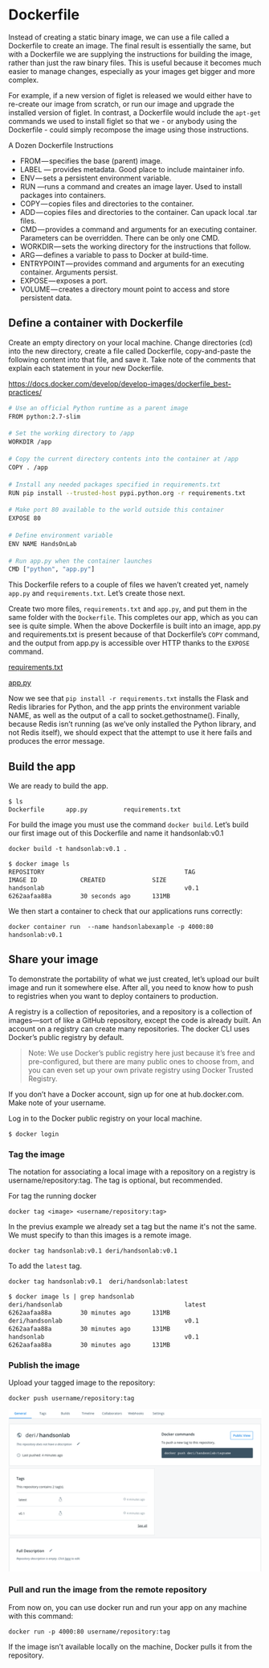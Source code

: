 # Dockerfile
Instead of creating a static binary image, we can use a file called a Dockerfile to create an image.
The final result is essentially the same, but with a Dockerfile we are supplying the instructions for building the image, rather than just the raw binary files.
This is useful because it becomes much easier to manage changes, especially as your images get bigger and more complex.

For example, if a new version of figlet is released we would either have to re-create our image from scratch, or run our image and upgrade the installed version of figlet.
In contrast, a Dockerfile would include the `apt-get` commands we used to install figlet so that we - or anybody using the Dockerfile - could simply recompose the image using those instructions.


A Dozen Dockerfile Instructions
* FROM — specifies the base (parent) image.
* LABEL — provides metadata. Good place to include maintainer info.
* ENV — sets a persistent environment variable.
* RUN —runs a command and creates an image layer. Used to install packages into containers.
* COPY — copies files and directories to the container.
* ADD — copies files and directories to the container. Can upack local .tar files.
* CMD — provides a command and arguments for an executing container. Parameters can be overridden. There can be only one CMD.
* WORKDIR — sets the working directory for the instructions that follow.
* ARG — defines a variable to pass to Docker at build-time.
* ENTRYPOINT — provides command and arguments for an executing container. Arguments persist. 
* EXPOSE — exposes a port.
* VOLUME — creates a directory mount point to access and store persistent data.



## Define a container with Dockerfile

Create an empty directory on your local machine. Change directories (cd) into the new directory, create a file called Dockerfile, copy-and-paste the following content into that file, and save it. Take note of the comments that explain each statement in your new Dockerfile.

https://docs.docker.com/develop/develop-images/dockerfile_best-practices/

```bash
# Use an official Python runtime as a parent image
FROM python:2.7-slim

# Set the working directory to /app
WORKDIR /app

# Copy the current directory contents into the container at /app
COPY . /app

# Install any needed packages specified in requirements.txt
RUN pip install --trusted-host pypi.python.org -r requirements.txt

# Make port 80 available to the world outside this container
EXPOSE 80

# Define environment variable
ENV NAME HandsOnLab

# Run app.py when the container launches
CMD ["python", "app.py"]
```

This Dockerfile refers to a couple of files we haven’t created yet, namely `app.py` and `requirements.txt`. Let’s create those next.

Create two more files, `requirements.txt` and `app.py`, and put them in the same folder with the `Dockerfile`.
This completes our app, which as you can see is quite simple.
When the above Dockerfile is built into an image, app.py and requirements.txt is present because of that Dockerfile’s `COPY` command, and the output from app.py is accessible over HTTP thanks to the `EXPOSE` command.

[requirements.txt](02-example/requirements.txt)

[app.py](02-example/app.py)

Now we see that `pip install -r requirements.txt` installs the Flask and Redis libraries for Python, and the app prints the environment variable NAME, as well as the output of a call to socket.gethostname(). 
Finally, because Redis isn’t running (as we’ve only installed the Python library, and not Redis itself), we should expect that the attempt to use it here fails and produces the error message.

## Build the app
We are ready to build the app.
```
$ ls
Dockerfile		app.py			requirements.txt
```

For build the image you must use the command `docker build`.
Let’s build our first image out of this Dockerfile and name it handsonlab:v0.1

```
docker build -t handsonlab:v0.1 .
```

```
$ docker image ls
REPOSITORY                                       TAG                 IMAGE ID            CREATED             SIZE
handsonlab                                       v0.1                6262aafaa88a        30 seconds ago      131MB
```

We then start a container to check that our applications runs correctly:

```
docker container run  --name handsonlabexample -p 4000:80 handsonlab:v0.1
```


## Share your image
To demonstrate the portability of what we just created, let’s upload our built image and run it somewhere else.
After all, you need to know how to push to registries when you want to deploy containers to production.

A registry is a collection of repositories, and a repository is a collection of images—sort of like a GitHub repository, except the code is already built.
An account on a registry can create many repositories. The docker CLI uses Docker’s public registry by default.


> Note: We use Docker’s public registry here just because it’s free and pre-configured, but there are many public ones to choose from, and you can even set up your own private registry using Docker Trusted Registry.

If you don’t have a Docker account, sign up for one at hub.docker.com. Make note of your username.

Log in to the Docker public registry on your local machine.

```
$ docker login
```

### Tag the image
The notation for associating a local image with a repository on a registry is username/repository:tag. The tag is optional, but recommended.

For tag the running docker
```
docker tag <image> <username/repository:tag>
```

In the previus example we already set a tag but the name it's not the same.
We must specify to than this images is a remote image.

```
docker tag handsonlab:v0.1 deri/handsonlab:v0.1
```

To add the `latest` tag. 

```
docker tag handsonlab:v0.1  deri/handsonlab:latest
```

```
$ docker image ls | grep handsonlab
deri/handsonlab                                  latest              6262aafaa88a        30 minutes ago      131MB
deri/handsonlab                                  v0.1                6262aafaa88a        30 minutes ago      131MB
handsonlab                                       v0.1                6262aafaa88a        30 minutes ago      131MB
```

### Publish the image

Upload your tagged image to the repository:

```
docker push username/repository:tag
```

![](images/03-hub.png)

### Pull and run the image from the remote repository
From now on, you can use docker run and run your app on any machine with this command:

```
docker run -p 4000:80 username/repository:tag
```

If the image isn’t available locally on the machine, Docker pulls it from the repository.


